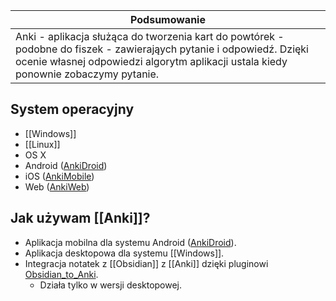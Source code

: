 

| Podsumowanie |
| ----------------------------------- |
| Anki - aplikacja służąca do tworzenia kart do powtórek - podobne do fiszek - zawierająych pytanie i odpowiedź. Dzięki ocenie własnej odpowiedzi algorytm aplikacji ustala kiedy ponownie zobaczymy pytanie. |

##  System operacyjny
- [[Windows]]
- [[Linux]]
- OS X
- Android ([AnkiDroid](https://play.google.com/store/apps/details?id=com.ichi2.anki))
- iOS ([AnkiMobile](https://itunes.apple.com/us/app/ankimobile-flashcards/id373493387))
- Web ([AnkiWeb](https://ankiweb.net/))
## Jak używam [[Anki]]?
- Aplikacja mobilna dla systemu Android ([AnkiDroid](https://play.google.com/store/apps/details?id=com.ichi2.anki)).
- Aplikacja desktopowa dla systemu [[Windows]].
- Integracja notatek z [[Obsidian]] z [[Anki]] dzięki pluginowi [Obsidian_to_Anki](https://github.com/Pseudonium/Obsidian_to_Anki).
	- Działa tylko w wersji desktopowej.